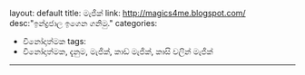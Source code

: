 layout: default
title: මැජික්
link: http://magics4me.blogspot.com/
desc:"ඉන්ද්‍රජාල ඉගෙන ගනිමු."
categories:
- විනෝදාත්මක
tags:
- විනෝදාත්මක, දැනුම, මැජික්, කාඩ් මැජික්, කාසි වලින් මැජික්
---